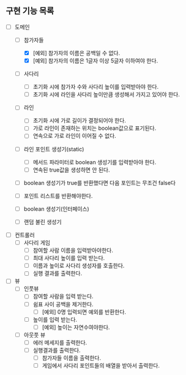 ## 구현 기능 목록

- [ ] 도메인
  - [ ] 참가자들
      - [X] [예외] 참가자의 이름은 공백일 수 없다.
      - [X] [예외] 참가자의 이름은 1글자 이상 5글자 이하여야 한다.
      
  - [ ] 사다리
    - [ ] 초기화 시에 참가자 수와 사다리 높이를 입력받아야 한다.
    - [ ] 초기화 시에 라인을 사다리 높이만큼 생성해서 가지고 있어야 한다.
  - [ ] 라인
    - [ ] 초기화 시에 가로 길이가 결정되어야 한다.
    - [ ] 가로 라인이 존재하는 위치는 boolean값으로 표기된다.
    - [ ] 연속으로 가로 라인이 이어질 수 없다.

  - [ ] 라인 포인트 생성기(static)
    - [ ] 메서드 파라미터로 boolean 생성기를 입력받아야 한다.
    - [ ] 연속된 true값을 생성하면 안 된다.
   - [ ] boolean 생성기가 true를 반환했다면 다음 포인트는 무조건 false다
    - [ ] 포인트 리스트를 반환해야한다.
    
  - [ ] boolean 생성기(인터페이스)
  - [ ] 랜덤 불린 생성기

- [ ] 컨트롤러
  - [ ] 사다리 게임
    - [ ] 참여할 사람 이름을 입력받아야한다.
    - [ ] 최대 사다리 높이를 입력 받는다.
    - [ ] 이름과 높이로 사다리 생성자를 호출한다.
    - [ ] 실행 결과를 출력한다.

- [ ] 뷰
  - [ ] 인풋뷰
    - [ ] 참여할 사람을 입력 받는다.
    - [ ] 쉼표 사이 공백을 제거한다.
      - [ ] [예외] 0명 입력되면 예외를 반환한다.
    - [ ] 높이를 입력 받는다.
      - [ ] [예외] 높이는 자연수여야한다.
  - [ ] 아웃풋 뷰
    - [ ] 에러 메세지를 출력한다.
    - [ ] 실행결과를 출력한다.
      - [ ] 참가자들 이름을 출력한다.
      - [ ] 게임에서 사다리 포인트들의 배열을 받아서 출력한다.
